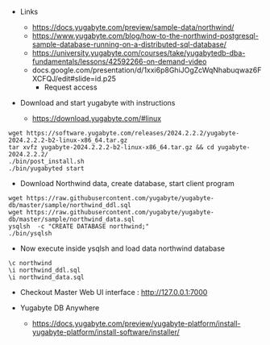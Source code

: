 

* Links
    * https://docs.yugabyte.com/preview/sample-data/northwind/
    * https://www.yugabyte.com/blog/how-to-the-northwind-postgresql-sample-database-running-on-a-distributed-sql-database/
    * https://university.yugabyte.com/courses/take/yugabytedb-dba-fundamentals/lessons/42592266-on-demand-video
    * docs.google.com/presentation/d/1xxi6p8GhiJOgZcWqNhabuqwaz6FXCFQJ/edit#slide=id.p25
        * Request access


* Download and start yugabyte with instructions
    * https://download.yugabyte.com/#linux
```
wget https://software.yugabyte.com/releases/2024.2.2.2/yugabyte-2024.2.2.2-b2-linux-x86_64.tar.gz
tar xvfz yugabyte-2024.2.2.2-b2-linux-x86_64.tar.gz && cd yugabyte-2024.2.2.2/
./bin/post_install.sh
./bin/yugabyted start
```

* Download Northwind data, create database, start client program

```
wget https://raw.githubusercontent.com/yugabyte/yugabyte-db/master/sample/northwind_ddl.sql
wget https://raw.githubusercontent.com/yugabyte/yugabyte-db/master/sample/northwind_data.sql
ysqlsh  -c "CREATE DATABASE northwind;"
./bin/ysqlsh
```
* Now execute inside ysqlsh and load data northwind database
```
\c northwind
\i northwind_ddl.sql
\i northwind_data.sql

```

* Checkout Master Web UI interface : http://127.0.0.1:7000

* Yugabyte DB Anywhere
    * https://docs.yugabyte.com/preview/yugabyte-platform/install-yugabyte-platform/install-software/installer/
